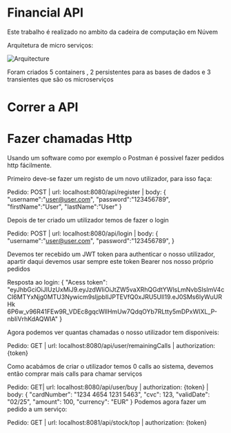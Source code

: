 
# Financial API

Este trabalho é realizado no ambito da cadeira de computação em Núvem

Arquitetura de micro serviços:

![Arquitecture](https://user-images.githubusercontent.com/36867483/111453481-87f06200-870b-11eb-924d-295b8fc510cf.png)

Foram criados 5 containers , 2 persistentes para as bases de dados e 3 transientes que são os microserviços

# Correr a API




# Fazer chamadas Http

Usando um software como por exemplo o Postman é possivel fazer pedidos http fácilmente.

Primeiro deve-se fazer um registo de um novo utilizador, para isso faça:

Pedido: POST |
url: localhost:8080/api/register |
body:
{
    "username":"user@user.com",
    "password":"123456789",
    "firstName":"User",
    "lastName":"User"
}

Depois de ter criado um utilizador temos de fazer o login

Pedido: POST |
url: localhost:8080/api/login |
body:
{
    "username":"user@user.com",
    "password":"123456789",
}

Devemos ter recebido um JWT token para authenticar o nosso utilizador,
apartir daqui devemos usar sempre este token Bearer nos nosso próprio pedidos

Resposta ao login:
{
    "Acess token": "eyJhbGciOiJIUzUxMiJ9.eyJzdWIiOiJtZW5vaXRhQGdtYWlsLmNvbSIsImV4cCI6MTYxNjg0MTU3Nywicm9sIjpbIlJPTEVfQ0xJRU5UIl19.eJ0SMs6lyWuURHk
    6P6w_v96R41FEw9R_VDEc8gqcWllHmUw7QdqOYb7RLtty5mDPxWIXL_P-nbIiVrhKdAQWIA"
}

Agora podemos ver quantas chamadas o nosso utilizador tem disponiveis:

Pedido: GET |
url: localhost:8080/api/user/remainingCalls |
authorization: {token}

Como acabámos de criar o utilizador temos 0 calls ao sistema, devemos então comprar mais calls para chamar serviços

Pedido: GET|
url: localhost:8080/api/user/buy |
authorization: {token} |
body:
{
  "cardNumber": "1234 4654 1231 5463",
  "cvc": 123,
  "validDate": "02/25",
  "amount": 100,
  "currency": "EUR"
}
Podemos agora fazer um pedido a um serviço:


Pedido: GET |
url: localhost:8081/api/stock/top |
authorization: {token}


